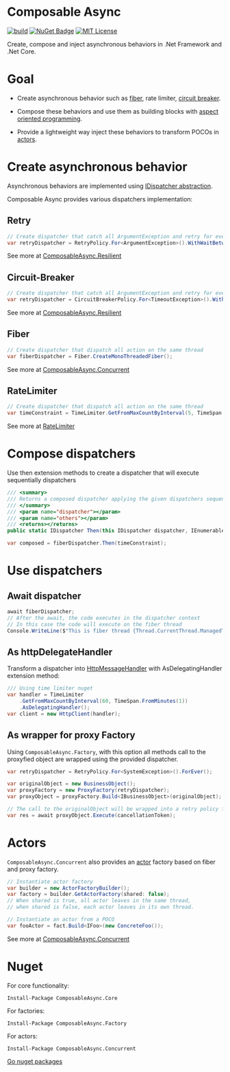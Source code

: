 Composable Async
================

[![build](https://img.shields.io/appveyor/ci/David-Desmaisons/ComposableAsync.svg)](https://ci.appveyor.com/project/David-Desmaisons/ComposableAsync)
[![NuGet Badge](https://buildstats.info/nuget/ComposableAsync.Core?includePreReleases=true)](https://www.nuget.org/packages/ComposableAsync.Core/)
[![MIT License](https://img.shields.io/github/license/David-Desmaisons/ComposableAsync.svg)](https://github.com/David-Desmaisons/ComposableAsync/blob/master/LICENSE)

Create, compose and inject asynchronous behaviors in .Net Framework and .Net Core.

# Goal

* Create asynchronous behavior such as [fiber](https://www.wikiwand.com/en/Fiber_(computer_science)), rate limiter, [circuit breaker](https://www.wikiwand.com/en/Circuit_breaker_design_pattern).

* Compose these behaviors and use them as building blocks with [aspect oriented programming](https://www.wikiwand.com/en/Aspect-oriented_programming).

* Provide a lightweight way inject these behaviors to transform POCOs in [actors](https://en.wikipedia.org/wiki/Actor_model).


# Create asynchronous behavior

Asynchronous behaviors are implemented using [IDispatcher abstraction](./core-api/ComposableAsync.IDispatcher.html). 

Composable Async provides various dispatchers implementation:


## Retry

```C#
// Create dispatcher that catch all ArgumentException and retry for ever with a delay of 200 ms
var retryDispatcher = RetryPolicy.For<ArgumentException>().WithWaitBetweenRetry(TimeSpan.FromSeconds(0.2)).ForEver();
```

See more at [ComposableAsync.Resilient](./resilient-api/index.html#retrypolicy)

## Circuit-Breaker

```C#
// Create dispatcher that catch all ArgumentException and retry for ever with a delay of 200 ms
var retryDispatcher = CircuitBreakerPolicy.For<TimeoutException>().WithRetryAndTimeout(10, TimeSpan.FromMilliseconds(500));
```

See more at [ComposableAsync.Resilient](./resilient-api/index.html#circuitbreakerpolicy)

## Fiber

```C#
// Create dispatcher that dispatch all action on the same thread
var fiberDispatcher = Fiber.CreateMonoThreadedFiber();
```

See more at [ComposableAsync.Concurrent](./concurrent-api/index.html)

##  RateLimiter

```C#
// Create dispatcher that dispatch all action on the same thread
var timeConstraint = TimeLimiter.GetFromMaxCountByInterval(5, TimeSpan.FromSeconds(1));
```

See more at [RateLimiter](https://github.com/David-Desmaisons/RateLimiter)


# Compose dispatchers

Use then extension methods to create a dispatcher that will execute sequentially dispatchers

```C#
/// <summary>
/// Returns a composed dispatcher applying the given dispatchers sequentially
/// </summary>
/// <param name="dispatcher"></param>
/// <param name="others"></param>
/// <returns></returns>
public static IDispatcher Then(this IDispatcher dispatcher, IEnumerable<IDispatcher> others)
```

```C#
var composed = fiberDispatcher.Then(timeConstraint);
```

# Use dispatchers

## Await dispatcher

```C#
await fiberDispatcher;
// After the await, the code executes in the dispatcher context
// In this case the code will execute on the fiber thread
Console.WriteLine($"This is fiber thread {Thread.CurrentThread.ManagedThreadId}");
```

## As httpDelegateHandler

Transform a dispatcher into [HttpMessageHandler](https://docs.microsoft.com/en-us/dotnet/api/system.net.http.httpmessagehandler?view=netframework-4.8) with AsDelegatingHandler extension method:
```C#
/// Using time limiter nuget
var handler = TimeLimiter
	.GetFromMaxCountByInterval(60, TimeSpan.FromMinutes(1))
	.AsDelegatingHandler();
var client = new HttpClient(handler);
```

## As wrapper for proxy Factory

Using `ComposableAsync.Factory`, with this option all methods call to the proxyfied object are wrapped using the provided dispatcher.

```C#
var retryDispatcher = RetryPolicy.For<SystemException>().ForEver();

var originalObject = new BusinessObject();
var proxyFactory = new ProxyFactory(retryDispatcher);
var proxyObject = proxyFactory.Build<IBusinessObject>(originalObject);

// The call to the originalObject will be wrapped into a retry policy for SystemException
var res = await proxyObject.Execute(cancellationToken);
```

# Actors

`ComposableAsync.Concurrent` also provides an [actor](https://en.wikipedia.org/wiki/Actor_model) factory based on fiber and proxy factory.

```C#
// Instantiate actor factory
var builder = new ActorFactoryBuilder();
var factory = builder.GetActorFactory(shared: false);
// When shared is true, all actor leaves in the same thread,
// when shared is false, each actor leaves in its own thread.

// Instantiate an actor from a POCO
var fooActor = fact.Build<IFoo>(new ConcreteFoo());
```

See more at [ComposableAsync.Concurrent](./concurrent-api/index.html)


# Nuget

For core functionality:

```
Install-Package ComposableAsync.Core
```

For factories:

```
Install-Package ComposableAsync.Factory
```

For actors:

```
Install-Package ComposableAsync.Concurrent
```

[Go nuget packages](https://www.nuget.org/packages/ComposableAsync.Core/)

